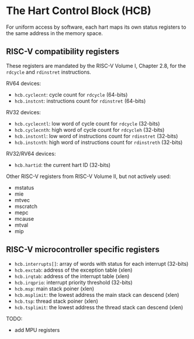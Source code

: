 # The Hart Control Block (HCB)

For uniform access by software, each hart maps its own status registers to the same address in the memory space.

## RISC-V compatibility registers

These registers are mandated by the RISC-V Volume I, Chapter 2.8, for the `rdcycle` and `rdinstret` instructions.

RV64 devices:

- `hcb.cyclecnt`: cycle count for `rdcycle` (64-bits)
- `hcb.instcnt`: instructions count for `rdinstret` (64-bits)

RV32 devices:

- `hcb.cyclecntl`: low word of cycle count for `rdcycle` (32-bits)
- `hcb.cyclecnth`: high word of cycle count for `rdcycleh` (32-bits)
- `hcb.instcntl`: low word of instructions count for `rdinstret` (32-bits)
- `hcb.instcnth`: high word of instructions count for `rdinstreth` (32-bits)

RV32/RV64 devices:

- `hcb.hartid`: the current hart ID (32-bits)

Other RISC-V registers from RISC-V Volume II, but not actively used:

- mstatus 
- mie 
- mtvec 
- mscratch 
- mepc 
- mcause 
- mtval 
- mip 

## RISC-V microcontroller specific registers

- `hcb.interrupts[]`: array of words with status for each interrupt (32-bits)
- `hcb.exctab`: address of the exception table (xlen)
- `hcb.irqtab`: address of the interrupt table (xlen)
- `hcb.irqprio`: interrupt priority threshold (32-bits)
- `hcb.msp`: main stack poiner (xlen)
- `hcb.msplimit`: the lowest address the main stack can descend (xlen)
- `hcb.tsp`: thread stack poiner (xlen)
- `hcb.tsplimit`: the lowest address the thread stack can descend (xlen)

TODO: 

- add MPU registers
